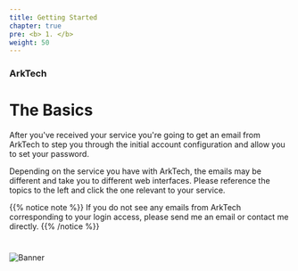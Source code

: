 ```yaml
---
title: Getting Started
chapter: true
pre: <b> 1. </b>
weight: 50
---
```



### ArkTech
# The Basics

After you've received your service you're going to get an email from ArkTech to step you through the initial account configuration and allow you to set your password. 

Depending on the service you have with ArkTech, the emails may be different and take you to different web interfaces. Please reference the topics to the left and click the one relevant to your service.

{{% notice note %}} If you do not see any emails from ArkTech corresponding to your login access, please send me an email or contact me directly. 
{{% /notice %}}

#
![Banner](/images/fishy.gif)